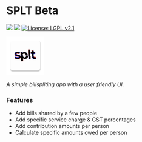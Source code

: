 # SPLT Beta

<a target="_blank" href=""><img src="https://img.shields.io/badge/PRs-welcome-brightgreen.svg"></a>
<a target="_blank" href=""><img src="https://img.shields.io/hackage-deps/v/lens.svg"></a>
[![License: LGPL v2.1](https://img.shields.io/badge/License-LGPL%20v2.1-blue.svg)](https://www.gnu.org/licenses/lgpl-2.1)

<img src="https://github.com/adithyaxx/SPLT/blob/master/app/src/main/res/mipmap-xxxhdpi/ic_launcher.png?raw=true" width="100" height="100">

*A simple billspliting app with a user friendly UI.*

### Features
* Add bills shared by a few people
* Add specific service charge & GST percentages
* Add contribution amounts per person
* Calculate specific amounts owed per person
